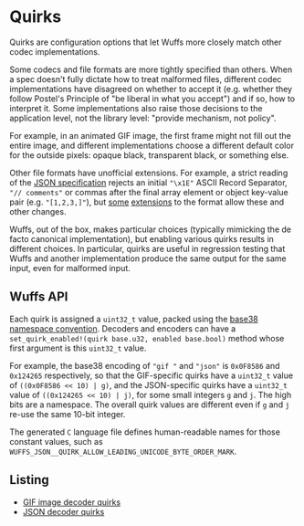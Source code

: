 # Quirks

Quirks are configuration options that let Wuffs more closely match other codec
implementations.

Some codecs and file formats are more tightly specified than others. When a
spec doesn't fully dictate how to treat malformed files, different codec
implementations have disagreed on whether to accept it (e.g. whether they
follow Postel's Principle of "be liberal in what you accept") and if so, how to
interpret it. Some implementations also raise those decisions to the
application level, not the library level: "provide mechanism, not policy".

For example, in an animated GIF image, the first frame might not fill out the
entire image, and different implementations choose a different default color
for the outside pixels: opaque black, transparent black, or something else.

Other file formats have unofficial extensions. For example, a strict reading of
the [JSON specification](https://json.org/) rejects an initial `"\x1E"` ASCII
Record Separator, `"// comments"` or commas after the final array element or
object key-value pair (e.g. `"[1,2,3,]"`), but
[some](https://www.ietf.org/rfc/rfc7464.txt) [extensions](https://json5.org) to
the format allow these and other changes.

Wuffs, out of the box, makes particular choices (typically mimicking the de
facto canonical implementation), but enabling various quirks results in
different choices. In particular, quirks are useful in regression testing that
Wuffs and another implementation produce the same output for the same input,
even for malformed input.


## Wuffs API

Each quirk is assigned a `uint32_t` value, packed using the [base38 namespace
convention](/doc/note/base38-and-fourcc.md). Decoders and encoders can have a
`set_quirk_enabled!(quirk base.u32, enabled base.bool)` method whose first
argument is this `uint32_t` value.

For example, the base38 encoding of `"gif "` and `"json"` is `0x0F8586` and
`0x124265` respectively, so that the GIF-specific quirks have a `uint32_t`
value of `((0x0F8586 << 10) | g)`, and the JSON-specific quirks have a
`uint32_t` value of `((0x124265 << 10) | j)`, for some small integers `g` and
`j`. The high bits are a namespace. The overall quirk values are different even
if `g` and `j` re-use the same 10-bit integer.

The generated `C` language file defines human-readable names for those constant
values, such as `WUFFS_JSON__QUIRK_ALLOW_LEADING_UNICODE_BYTE_ORDER_MARK`.


## Listing

- [GIF image decoder quirks](/std/gif/decode_quirks.wuffs)
- [JSON decoder quirks](/std/json/decode_quirks.wuffs)
